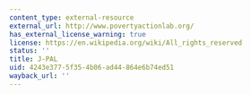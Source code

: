 ```yaml
---
content_type: external-resource
external_url: http://www.povertyactionlab.org/
has_external_license_warning: true
license: https://en.wikipedia.org/wiki/All_rights_reserved
status: ''
title: J-PAL
uid: 4243e377-5f35-4b06-ad44-864e6b74ed51
wayback_url: ''
---
```

